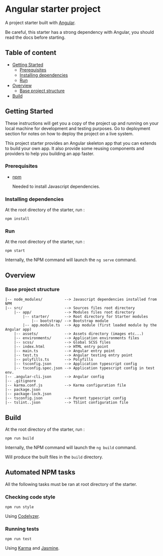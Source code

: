 # Angular starter project

A project starter built with [Angular](https://angular.io/).

Be careful, this starter has a strong dependency with Angular, you should read the docs before starting.


## Table of content
* [Getting Started](#getting-started)
    * [Prerequisites](#prerequisites)
    * [Installing dependencies](#installing-dependencies)
    * [Run](#run)
* [Overview](#overview)
    * [Base project structure](#base-project-structure)
* [Build](#build)
    

## Getting Started

These instructions will get you a copy of the project up and running on your local machine for development and testing purposes. 
Go to deployment section for notes on how to deploy the project on a live system.

This project starter provides an Angular skeleton app that you can extends to build your own app. It also provide some 
reusing components and providers to help you building an app faster.

### Prerequisites

* [npm](https://www.npmjs.com/get-npm) 

    Needed to install Javascript dependencies.
    
    
### Installing dependencies

At the root directory of the starter, run :

```shell
npm install
```

### Run

At the root directory of the starter, run :

```shell
npm start
```

Internally, the NPM command will launch the ``ng serve`` command.

## Overview

### Base project structure

```
|-- node_modules/          --> Javascript dependencies installed from NPM
|-- src/                   --> Sources files root directory
    |-- app/               --> Modules files root directory
        |-- starter/       --> Root directory for Starter modules
            |-- bootstrap/ --> Bootstrap module
        |-- app.module.ts  --> App module (first loaded module by the Angular app)
    |-- assets/            --> Assets directory (images etc...)
    |-- environments/      --> Application environments files
    |-- scss/              --> Global SCSS files
    |-- index.html         --> HTML entry point
    |-- main.ts            --> Angular entry point
    |-- test.ts            --> Angular testing entry point
    |-- polyfills.ts       --> Polyfills
    |-- tsconfig.json      --> Application typescript config
    |-- tsconfig.spec.json --> Application typescript config in test env.
|-- .angular-cli.json      --> Angular config
|-- .gitignore         
|-- karma.conf.js          --> Karma configuration file          
|-- package.json       
|-- package-lock.json  
|-- tsconfig.json          --> Parent typescript config
|-- tslint..json           --> TSlint configuration file
```

## Build

At the root directory of the starter, run :

```shell
npm run build
```

Internally, the NPM command will launch the ``ng build`` command.

Will produce the built files in the ``build`` directory.


## Automated NPM tasks

All the following tasks must be ran at root directory of the starter.

### Checking code style
```shell
npm run style
```
Using [Codelyzer](https://github.com/mgechev/codelyzer).


### Running tests
```shell
npm run test
```
Using [Karma](https://karma-runner.github.io/1.0/index.html) and [Jasmine](https://jasmine.github.io/).
